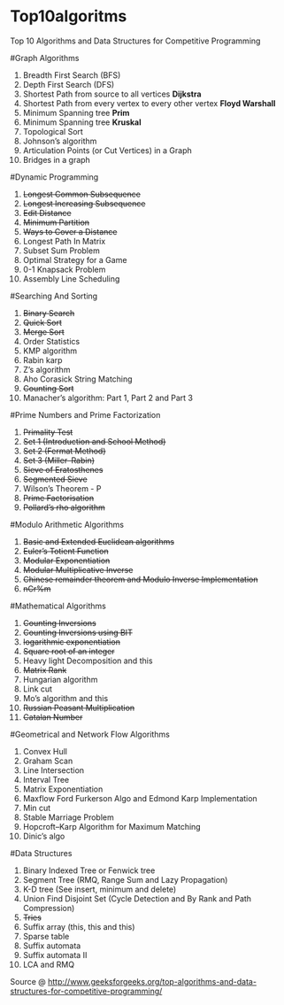 # Top10algoritms
Top 10 Algorithms and Data Structures for Competitive Programming

#Graph Algorithms

1. Breadth First Search (BFS)
2. Depth First Search (DFS)
3. Shortest Path from source to all vertices **Dijkstra**
4. Shortest Path from every vertex to every other vertex **Floyd Warshall**
5. Minimum Spanning tree **Prim**
6. Minimum Spanning tree **Kruskal**
7. Topological Sort
8. Johnson’s algorithm
9. Articulation Points (or Cut Vertices) in a Graph
10. Bridges in a graph



#Dynamic Programming

1. <del>Longest Common Subsequence</del>
2. <del>Longest Increasing Subsequence</del>
3. <del>Edit Distance</del>
4. <del>Minimum Partition</del>
5. <del>Ways to Cover a Distance</del>
6. Longest Path In Matrix
7. Subset Sum Problem
8. Optimal Strategy for a Game
9. 0-1 Knapsack Problem
10. Assembly Line Scheduling





#Searching And Sorting

1. <del>Binary Search</del>
2. <del>Quick Sort</del>
3. <del>Merge Sort</del>
4. Order Statistics
5. KMP algorithm
6. Rabin karp
7. Z’s algorithm
8. Aho Corasick String Matching
9. <del>Counting Sort</del>
10. Manacher’s algorithm: Part 1, Part 2 and Part 3

#Prime Numbers and Prime Factorization

1. <del>Primality Test </del>
  1. <del>Set 1 (Introduction and School Method)</del>
  2. <del>Set 2 (Fermat Method)</del>
  3. <del>Set 3 (Miller–Rabin)</del>
2. <del>Sieve of Eratosthenes</del>
3. <del>Segmented Sieve</del>
4. Wilson’s Theorem - P
5. <del>Prime Factorisation</del>
6. <del>Pollard’s rho algorithm</del>


#Modulo Arithmetic Algorithms

1. <del>Basic and Extended Euclidean algorithms</del>
2. <del>Euler’s Totient Function</del>
3. <del>Modular Exponentiation</del>
4. <del>Modular Multiplicative Inverse</del>
5. <del>Chinese remainder theorem and Modulo Inverse Implementation</del>
6. <del>nCr%m</del>

#Mathematical Algorithms

1. <del>Counting Inversions</del>
2. <del>Counting Inversions using BIT</del>
3. <del>logarithmic exponentiation</del>
4. <del>Square root of an integer</del>
5. Heavy light Decomposition and this
6. <del>Matrix Rank</del>
7. Hungarian algorithm
8. Link cut
9. Mo’s algorithm and this
10. <del>Russian Peasant Multiplication</del>
11. <del>Catalan Number</del>



#Geometrical and Network Flow Algorithms

1. Convex Hull
2. Graham Scan
3. Line Intersection
4. Interval Tree
5. Matrix Exponentiation
6. Maxflow Ford Furkerson Algo and Edmond Karp Implementation
7. Min cut
8. Stable Marriage Problem
9. Hopcroft–Karp Algorithm for Maximum Matching
10. Dinic’s algo

#Data Structures

1. Binary Indexed Tree or Fenwick tree
2. Segment Tree (RMQ, Range Sum and Lazy Propagation)
3. K-D tree (See insert, minimum and delete)
4. Union Find Disjoint Set (Cycle Detection and By Rank and Path Compression)
5. <del>Tries</del>
6. Suffix array (this, this and this)
7. Sparse table
8. Suffix automata
9. Suffix automata II
10. LCA and RMQ

Source @ http://www.geeksforgeeks.org/top-algorithms-and-data-structures-for-competitive-programming/
